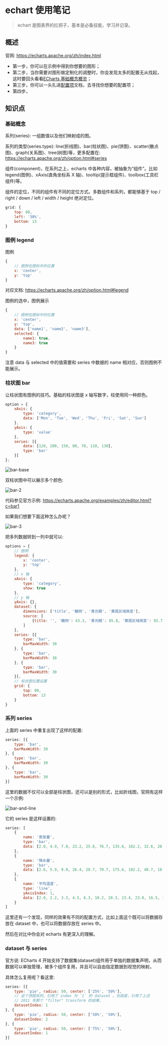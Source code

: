 # echart 使用笔记

> echart 是图表界的扛把子，基本是必备技能，学习并记录。

## 概述

官网: https://echarts.apache.org/zh/index.html

- 第一步，你可以在示例中得到你想要的图形；
- 第二步，当你需要对图形做定制化的调整时，你会发现太多的配置无从找起，这时要回头看看[ECharts 基础概念概览](https://echarts.apache.org/zh/tutorial.html#ECharts基础概念概览)；
- 第三步，你可以一头扎进[配置项](https://echarts.apache.org/zh/option.html#title)文档，去寻找你想要的配置项；
- 第四步，

## 知识点

### 基础概念

系列(series): 一组数值以及他们映射成的图。

系列的类型(series.type): line(折线图)、bar(柱状图)、pie(饼图)、scatter(散点图)、graph(关系图)、tree(树图)等，更多配置在: https://echarts.apache.org/zh/option.html#series

组件(component)，在系列之上，echarts 中各种内容，被抽象为“组件”。比如legend(图例)、xAxis(直角坐标系 X 轴)、tooltip(提示框组件)、toolbox(工具栏组件)等。

组件的定位，不同的组件有不同的定位方式。多数组件和系列，都能够基于 top / right / down / left / width / height 绝对定位。 

```js
grid: {
    top: 80,
    left: '30%',
    bottom: 13
}
```

### 图例 legend

图例

```js
{
    // 图例在图标中的位置
    x: 'center',
    y: 'top'
}
```

对应文档: https://echarts.apache.org/zh/option.html#legend

图例的选中，图例展示
```js
{
    // 图例在图标中的位置
    x: 'center',
    y: 'top',
    data: ['name1', 'name2', 'name3'],
    selected: {
        name1: true,
        name3: true
    }
}
```

注意 data 与 selected 中的值需要和 series 中数据的 name 相对应，否则图例不能展示。

### 柱状图 bar

让柱状图有图例的技巧。基础的柱状图是 x 轴写数字，柱使用同一种颜色。

```js
option = {
    xAxis: {
        type: 'category',
        data: ['Mon', 'Tue', 'Wed', 'Thu', 'Fri', 'Sat', 'Sun']
    },
    yAxis: {
        type: 'value'
    },
    series: [{
        data: [120, 200, 150, 80, 70, 110, 130],
        type: 'bar'
    }]
};
```
![bar-base](./img/bar-base.png)

双柱状图中可以展示多个颜色:

![bar-2](./img/bar-2.png)

代码参见官方示例: https://echarts.apache.org/examples/zh/editor.html?c=bar1

如果我们想要下面这种怎么办呢？

![bar-3](./img/bar-3.png)

把多列数据转到一列中就可以:

```js
options = {
    // 图例
    legend: {
        x: 'center',
        y: 'top'
    },
    // x 轴
    xAxis: {
        type: 'category',
        show: true
    },
    // y 轴
    yAxis: {},
    dataset: {
        dimensions: ['title', '糖网', '青光眼', '黄斑区域病变'],
        source: [
            {title: '', '糖网': 43.3, '青光眼': 85.8, '黄斑区域病变': 93.7}
        ]
    },
    series: [{
        type: 'bar',
        barMaxWidth: 30
    }, {
        type: 'bar',
        barMaxWidth: 30
    }, {
        type: 'bar',
        barMaxWidth: 30
    }],
    // 柱状图位置设置
    grid: {
        top: 90,
        bottom: 13
    }
}
```

### 系列 series

上面的 series 中重复出现了这样的配置:

```js
series: [{
    type: 'bar',
    barMaxWidth: 30
}, {
    type: 'bar',
    barMaxWidth: 30
}, {
    type: 'bar',
    barMaxWidth: 30
}]
```

这里的数据不仅可以全部是柱状图，还可以是别的形式，比如折线图，官网有这样一个示例: 

![bar-and-line](./img/bar-and-line.png)

它的 series 是这样设置的:

```js
series: [
    {
        name: '蒸发量',
        type: 'bar',
        data: [2.0, 4.9, 7.0, 23.2, 25.6, 76.7, 135.6, 162.2, 32.6, 20.0, 6.4, 3.3]
    },
    {
        name: '降水量',
        type: 'bar',
        data: [2.6, 5.9, 9.0, 26.4, 28.7, 70.7, 175.6, 182.2, 48.7, 18.8, 6.0, 2.3]
    },
    {
        name: '平均温度',
        type: 'line',
        yAxisIndex: 1,
        data: [2.0, 2.2, 3.3, 4.5, 6.3, 10.2, 20.3, 23.4, 23.0, 16.5, 12.0, 6.2]
    }
]
```

这里还有一个发现，同样的效果有不同的配置方式，比如上面这个既可以将数据存放在 dataset 中，也可以将数据存放在 series 中。

然后在对比中你会对 echarts 有更深入的理解。

### dataset 与 series

官方说: ECharts 4 开始支持了数据集(dataset)组件用于单独的数据集声明，从而数据可以单独管理，被多个组件复用，并且可以自由指定数据到视觉的映射。

具体怎么复用呢？看这里:

```js
series: [{
    type: 'pie', radius: 50, center: ['25%', '50%'],
    // 这个饼图系列，引用了 index 为 `1` 的 dataset 。也就是，引用了上述
    // 2011 年那个 "filter" transform 的结果。
    datasetIndex: 1
}, {
    type: 'pie', radius: 50, center: ['50%', '50%'],
    datasetIndex: 2
}, {
    type: 'pie', radius: 50, center: ['75%', '50%'],
    datasetIndex: 1
}]
```


